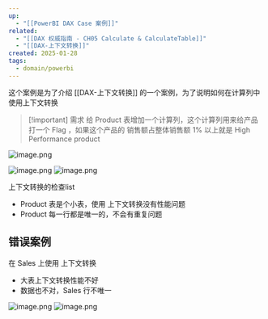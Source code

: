 ```yaml
---
up:
  - "[[PowerBI DAX Case 案例]]"
related:
  - "[[DAX 权威指南 - CH05 Calculate & CalculateTable]]"
  - "[[DAX-上下文转换]]"
created: 2025-01-28
tags:
  - domain/powerbi
---
```


这个案例是为了介绍 [[DAX-上下文转换]] 的一个案例，为了说明如何在计算列中使用上下文转换

> [!important] 需求
> 给 Product 表增加一个计算列，这个计算列用来给产品打一个 Flag ，如果这个产品的 销售额占整体销售额 1% 以上就是 High Performance product

![image.png](https://s1.vika.cn/space/2025/01/28/ae4e8a2f7017466e8dd54e379631cb96)


![image.png](https://s1.vika.cn/space/2025/01/28/1bb9d08220d74637b5dfe4d849f9b41e)
![image.png](https://s1.vika.cn/space/2025/01/28/79279aa9b33a4a3484e64e387c9e0957)


上下文转换的检查list
- Product 表是个小表，使用 上下文转换没有性能问题
- Product 每一行都是唯一的，不会有重复问题

## 错误案例

在 Sales 上使用 上下文转换
- 大表上下文转换性能不好
- 数据也不对，Sales 行不唯一

![image.png](https://s1.vika.cn/space/2025/01/28/0e678e4183c44026a04c0ce126427f06)
![image.png](https://s1.vika.cn/space/2025/01/28/cb119bad819046b88a23b256fac3463d)
